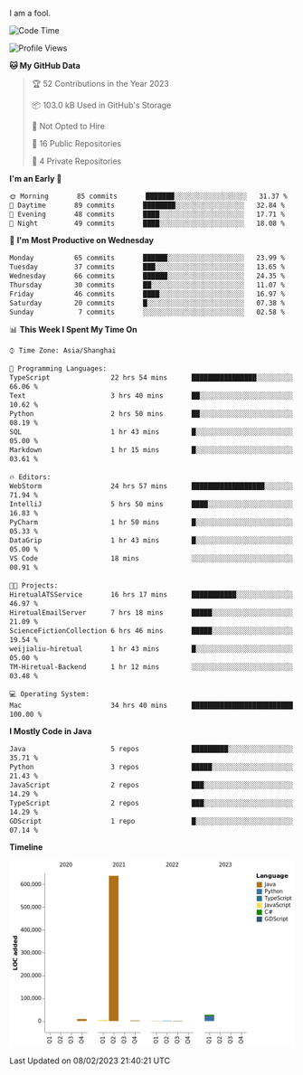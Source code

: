 I am a fool.

<!--START_SECTION:waka-->
![Code Time](http://img.shields.io/badge/Code%20Time-50%20hrs%2014%20mins-blue)

![Profile Views](http://img.shields.io/badge/Profile%20Views-162-blue)

**🐱 My GitHub Data** 

> 🏆 52 Contributions in the Year 2023
 > 
> 📦 103.0 kB Used in GitHub's Storage 
 > 
> 🚫 Not Opted to Hire
 > 
> 📜 16 Public Repositories 
 > 
> 🔑 4 Private Repositories  
 > 
**I'm an Early 🐤** 

```text
🌞 Morning       85 commits       ███████░░░░░░░░░░░░░░░░░░   31.37 % 
🌆 Daytime       89 commits       ████████░░░░░░░░░░░░░░░░░   32.84 % 
🌃 Evening       48 commits       ████░░░░░░░░░░░░░░░░░░░░░   17.71 % 
🌙 Night         49 commits       ████░░░░░░░░░░░░░░░░░░░░░   18.08 % 

```
📅 **I'm Most Productive on Wednesday** 

```text
Monday          65 commits       ██████░░░░░░░░░░░░░░░░░░░   23.99 % 
Tuesday         37 commits       ███░░░░░░░░░░░░░░░░░░░░░░   13.65 % 
Wednesday       66 commits       ██████░░░░░░░░░░░░░░░░░░░   24.35 % 
Thursday        30 commits       ██░░░░░░░░░░░░░░░░░░░░░░░   11.07 % 
Friday          46 commits       ████░░░░░░░░░░░░░░░░░░░░░   16.97 % 
Saturday        20 commits       █░░░░░░░░░░░░░░░░░░░░░░░░   07.38 % 
Sunday           7 commits       ░░░░░░░░░░░░░░░░░░░░░░░░░   02.58 % 

```


📊 **This Week I Spent My Time On** 

```text
⌚︎ Time Zone: Asia/Shanghai

💬 Programming Languages: 
TypeScript               22 hrs 54 mins      ████████████████░░░░░░░░░   66.06 % 
Text                     3 hrs 40 mins       ██░░░░░░░░░░░░░░░░░░░░░░░   10.62 % 
Python                   2 hrs 50 mins       ██░░░░░░░░░░░░░░░░░░░░░░░   08.19 % 
SQL                      1 hr 43 mins        █░░░░░░░░░░░░░░░░░░░░░░░░   05.00 % 
Markdown                 1 hr 15 mins        █░░░░░░░░░░░░░░░░░░░░░░░░   03.61 % 

🔥 Editors: 
WebStorm                 24 hrs 57 mins      ██████████████████░░░░░░░   71.94 % 
IntelliJ                 5 hrs 50 mins       ████░░░░░░░░░░░░░░░░░░░░░   16.83 % 
PyCharm                  1 hr 50 mins        █░░░░░░░░░░░░░░░░░░░░░░░░   05.33 % 
DataGrip                 1 hr 43 mins        █░░░░░░░░░░░░░░░░░░░░░░░░   05.00 % 
VS Code                  18 mins             ░░░░░░░░░░░░░░░░░░░░░░░░░   00.91 % 

🐱‍💻 Projects: 
HiretualATSService       16 hrs 17 mins      ███████████░░░░░░░░░░░░░░   46.97 % 
HiretualEmailServer      7 hrs 18 mins       █████░░░░░░░░░░░░░░░░░░░░   21.09 % 
ScienceFictionCollection 6 hrs 46 mins       █████░░░░░░░░░░░░░░░░░░░░   19.54 % 
weijialiu-hiretual       1 hr 43 mins        █░░░░░░░░░░░░░░░░░░░░░░░░   05.00 % 
TM-Hiretual-Backend      1 hr 12 mins        ░░░░░░░░░░░░░░░░░░░░░░░░░   03.48 % 

💻 Operating System: 
Mac                      34 hrs 40 mins      █████████████████████████   100.00 % 

```

**I Mostly Code in Java** 

```text
Java                     5 repos             █████████░░░░░░░░░░░░░░░░   35.71 % 
Python                   3 repos             █████░░░░░░░░░░░░░░░░░░░░   21.43 % 
JavaScript               2 repos             ███░░░░░░░░░░░░░░░░░░░░░░   14.29 % 
TypeScript               2 repos             ███░░░░░░░░░░░░░░░░░░░░░░   14.29 % 
GDScript                 1 repo              █░░░░░░░░░░░░░░░░░░░░░░░░   07.14 % 

```


**Timeline**

![Chart not found](https://raw.githubusercontent.com/VeejaLiu/VeejaLiu/master/charts/bar_graph.png) 


 Last Updated on 08/02/2023 21:40:21 UTC
<!--END_SECTION:waka-->
